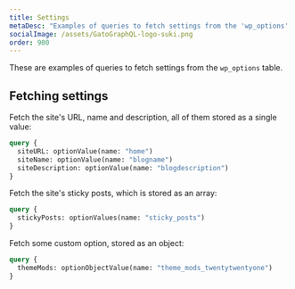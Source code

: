 ```yaml
---
title: Settings
metaDesc: "Examples of queries to fetch settings from the 'wp_options' table."
socialImage: /assets/GatoGraphQL-logo-suki.png
order: 900
---
```


These are examples of queries to fetch settings from the `wp_options` table.

## Fetching settings

Fetch the site's URL, name and description, all of them stored as a single value:

```graphql
query {
  siteURL: optionValue(name: "home")
  siteName: optionValue(name: "blogname")
  siteDescription: optionValue(name: "blogdescription")
}
```

Fetch the site's sticky posts, which is stored as an array:

```graphql
query {
  stickyPosts: optionValues(name: "sticky_posts")
}
```

Fetch some custom option, stored as an object:

```graphql
query {
  themeMods: optionObjectValue(name: "theme_mods_twentytwentyone")
}
```
